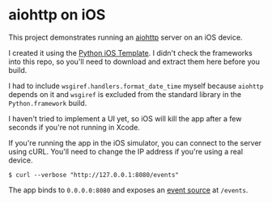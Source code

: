 # aiohttp on iOS

This project demonstrates running an [aiohttp](https://github.com/KeepSafe/aiohttp) server on an iOS device.

I created it using the [Python iOS Template](https://github.com/pybee/Python-iOS-template/tree/3.5). I didn't check the frameworks into this repo, so you'll need to download and extract them here before you build.

I had to include `wsgiref.handlers.format_date_time` myself because `aiohttp` depends on it and `wsgiref` is excluded from the standard library in the `Python.framework` build.

I haven't tried to implement a UI yet, so iOS will kill the app after a few seconds if you're not running in Xcode.

If you're running the app in the iOS simulator, you can connect to the server using cURL. You'll need to change the IP address if you're using a real device.

    $ curl --verbose "http://127.0.0.1:8080/events"

The app binds to `0.0.0.0:8080` and exposes an [event source](https://developer.mozilla.org/en-US/docs/Web/API/Server-sent_events/Using_server-sent_events) at `/events`.
